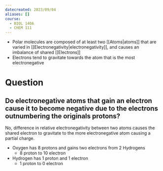 ```yaml
---
datecreated: 2023/09/04
aliases: []
course:
  - BIOL 140A
  - CHEM 111
---
```


 - Polar molecules are composed of at least two [[Atoms|atoms]] that are varied in [[Electronegativity|electronegativity]], and causes an imbalance of shared [[Electrons]] 
 - Electrons tend to gravitate towards the atom that is the most electronegative

# Question

## Do electronegative atoms that gain an electron cause it to become negative due to the electrons outnumbering the originals protons? 

No, difference in relative electronegativity between two atoms causes the shared electron to gravitate to the more electronegative atom causing a partial charge.

- Oxygen has 8 protons and gains two electrons from 2 Hydrogens
	- 8 proton to 10 electron
- Hydrogen has 1 proton and 1 electron
	- 1 proton to 0 electron